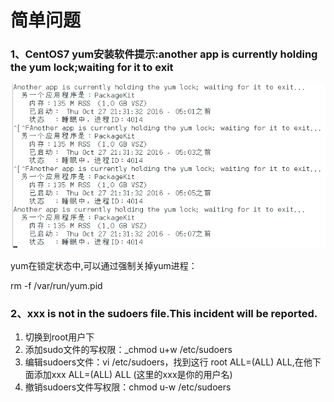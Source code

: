 # 简单问题

### 1、CentOS7 yum安装软件提示:another app is currently holding the yum lock;waiting for it to exit

![](/assets/packagekit占用yum.png)

yum在锁定状态中,可以通过强制关掉yum进程：

rm -f /var/run/yum.pid

### 2、xxx is not in the sudoers file.This incident will be reported.

1. 切换到root用户下
2. 添加sudo文件的写权限：\_chmod u+w /etc/sudoers
3. 编辑sudoers文件：vi /etc/sudoers，找到这行 root ALL=\(ALL\) ALL,在他下面添加xxx ALL=\(ALL\) ALL \(这里的xxx是你的用户名\)
4. 撤销sudoers文件写权限：chmod u-w /etc/sudoers



